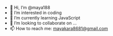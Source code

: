 - 👋 Hi, I’m @maya188
- 👀 I’m interested in coding
- 🌱 I’m currently learning JavaScript
- 💞️ I’m looking to collaborate on ...
- 📫 How to reach me: mayakara8681@gmail.com

<!---
maya188/maya188 is a ✨ special ✨ repository because its `README.md` (this file) appears on your GitHub profile.
You can click the Preview link to take a look at your changes.
--->
